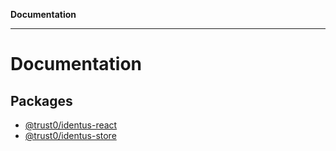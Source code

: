 **Documentation**

***

# Documentation

## Packages

- [@trust0/identus-react](@trust0/identus-react/README.md)
- [@trust0/identus-store](@trust0/identus-store/README.md)
